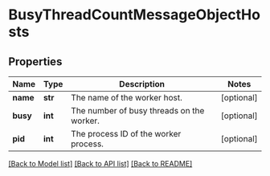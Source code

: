 # BusyThreadCountMessageObjectHosts


## Properties
Name | Type | Description | Notes
------------ | ------------- | ------------- | -------------
**name** | **str** | The name of the worker host. | [optional] 
**busy** | **int** | The number of busy threads on the worker. | [optional] 
**pid** | **int** | The process ID of the worker process. | [optional] 

[[Back to Model list]](../README.md#documentation-for-models) [[Back to API list]](../README.md#documentation-for-api-endpoints) [[Back to README]](../README.md)


